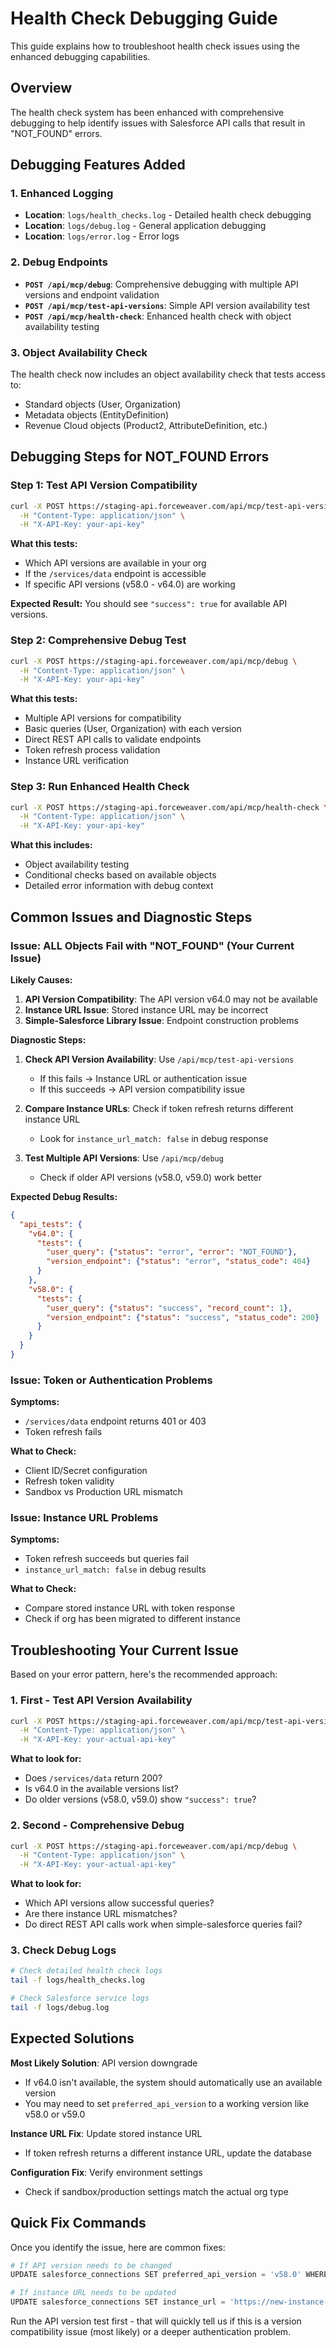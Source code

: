 # Health Check Debugging Guide

This guide explains how to troubleshoot health check issues using the enhanced debugging capabilities.

## Overview

The health check system has been enhanced with comprehensive debugging to help identify issues with Salesforce API calls that result in "NOT_FOUND" errors.

## Debugging Features Added

### 1. Enhanced Logging
- **Location**: `logs/health_checks.log` - Detailed health check debugging
- **Location**: `logs/debug.log` - General application debugging  
- **Location**: `logs/error.log` - Error logs

### 2. Debug Endpoints
- **`POST /api/mcp/debug`**: Comprehensive debugging with multiple API versions and endpoint validation
- **`POST /api/mcp/test-api-versions`**: Simple API version availability test
- **`POST /api/mcp/health-check`**: Enhanced health check with object availability testing

### 3. Object Availability Check
The health check now includes an object availability check that tests access to:
- Standard objects (User, Organization)
- Metadata objects (EntityDefinition)  
- Revenue Cloud objects (Product2, AttributeDefinition, etc.)

## Debugging Steps for NOT_FOUND Errors

### Step 1: Test API Version Compatibility

```bash
curl -X POST https://staging-api.forceweaver.com/api/mcp/test-api-versions \
  -H "Content-Type: application/json" \
  -H "X-API-Key: your-api-key"
```

**What this tests:**
- Which API versions are available in your org
- If the `/services/data` endpoint is accessible
- If specific API versions (v58.0 - v64.0) are working

**Expected Result:** You should see `"success": true` for available API versions.

### Step 2: Comprehensive Debug Test

```bash
curl -X POST https://staging-api.forceweaver.com/api/mcp/debug \
  -H "Content-Type: application/json" \
  -H "X-API-Key: your-api-key"
```

**What this tests:**
- Multiple API versions for compatibility
- Basic queries (User, Organization) with each version
- Direct REST API calls to validate endpoints
- Token refresh process validation
- Instance URL verification

### Step 3: Run Enhanced Health Check

```bash
curl -X POST https://staging-api.forceweaver.com/api/mcp/health-check \
  -H "Content-Type: application/json" \
  -H "X-API-Key: your-api-key"
```

**What this includes:**
- Object availability testing
- Conditional checks based on available objects
- Detailed error information with debug context

## Common Issues and Diagnostic Steps

### Issue: ALL Objects Fail with "NOT_FOUND" (Your Current Issue)

**Likely Causes:**
1. **API Version Compatibility**: The API version v64.0 may not be available
2. **Instance URL Issue**: Stored instance URL may be incorrect
3. **Simple-Salesforce Library Issue**: Endpoint construction problems

**Diagnostic Steps:**
1. **Check API Version Availability**: Use `/api/mcp/test-api-versions`
   - If this fails → Instance URL or authentication issue
   - If this succeeds → API version compatibility issue

2. **Compare Instance URLs**: Check if token refresh returns different instance URL
   - Look for `instance_url_match: false` in debug response

3. **Test Multiple API Versions**: Use `/api/mcp/debug`
   - Check if older API versions (v58.0, v59.0) work better

**Expected Debug Results:**
```json
{
  "api_tests": {
    "v64.0": {
      "tests": {
        "user_query": {"status": "error", "error": "NOT_FOUND"},
        "version_endpoint": {"status": "error", "status_code": 404}
      }
    },
    "v58.0": {
      "tests": {
        "user_query": {"status": "success", "record_count": 1},
        "version_endpoint": {"status": "success", "status_code": 200}
      }
    }
  }
}
```

### Issue: Token or Authentication Problems

**Symptoms:**
- `/services/data` endpoint returns 401 or 403
- Token refresh fails

**What to Check:**
- Client ID/Secret configuration
- Refresh token validity
- Sandbox vs Production URL mismatch

### Issue: Instance URL Problems

**Symptoms:**
- Token refresh succeeds but queries fail
- `instance_url_match: false` in debug results

**What to Check:**
- Compare stored instance URL with token response
- Check if org has been migrated to different instance

## Troubleshooting Your Current Issue

Based on your error pattern, here's the recommended approach:

### 1. First - Test API Version Availability
```bash
curl -X POST https://staging-api.forceweaver.com/api/mcp/test-api-versions \
  -H "Content-Type: application/json" \
  -H "X-API-Key: your-actual-api-key"
```

**What to look for:**
- Does `/services/data` return 200?
- Is v64.0 in the available versions list?
- Do older versions (v58.0, v59.0) show `"success": true`?

### 2. Second - Comprehensive Debug
```bash
curl -X POST https://staging-api.forceweaver.com/api/mcp/debug \
  -H "Content-Type: application/json" \
  -H "X-API-Key: your-actual-api-key"
```

**What to look for:**
- Which API versions allow successful queries?
- Are there instance URL mismatches?
- Do direct REST API calls work when simple-salesforce queries fail?

### 3. Check Debug Logs
```bash
# Check detailed health check logs
tail -f logs/health_checks.log

# Check Salesforce service logs  
tail -f logs/debug.log
```

## Expected Solutions

**Most Likely Solution**: API version downgrade
- If v64.0 isn't available, the system should automatically use an available version
- You may need to set `preferred_api_version` to a working version like v58.0 or v59.0

**Instance URL Fix**: Update stored instance URL
- If token refresh returns a different instance URL, update the database

**Configuration Fix**: Verify environment settings
- Check if sandbox/production settings match the actual org type

## Quick Fix Commands

Once you identify the issue, here are common fixes:

```python
# If API version needs to be changed
UPDATE salesforce_connections SET preferred_api_version = 'v58.0' WHERE id = 1;

# If instance URL needs to be updated  
UPDATE salesforce_connections SET instance_url = 'https://new-instance-url.salesforce.com' WHERE id = 1;
```

Run the API version test first - that will quickly tell us if this is a version compatibility issue (most likely) or a deeper authentication problem. 